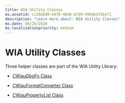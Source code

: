 ```yaml
---
title: WIA Utility Classes
ms.assetid: cc20a088-6470-4648-b7d9-999dbd74baf1
description: "Learn more about: WIA Utility Classes"
ms.date: 08/25/2020
ms.localizationpriority: medium
---
```


# WIA Utility Classes

Three helper classes are part of the WIA Utility Library:

- [CWiauDbgFn Class](/windows-hardware/drivers/ddi/wiautil/nl-wiautil-cwiaudbgfn)

- [CWiauFormatConverter Class](/windows-hardware/drivers/ddi/wiautil/nl-wiautil-cwiauformatconverter)

- [CWiauPropertyList Class](/windows-hardware/drivers/ddi/wiautil/nl-wiautil-cwiaupropertylist)
